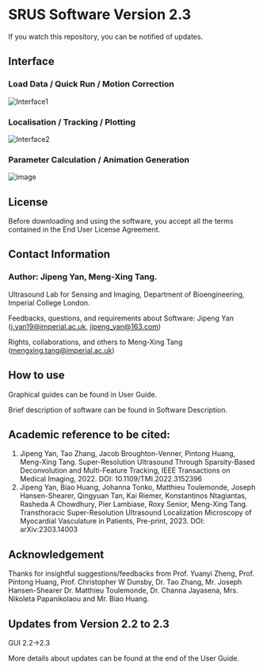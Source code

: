 # SRUS Software Version 2.3
If you watch this repository, you can be notified of updates.
## Interface
### Load Data / Quick Run / Motion Correction
![Interface1](https://github.com/JipengYan1995/SRUSSoftware/assets/115006782/39c1c4ad-8f4a-4161-98a5-bbd79d666366)

### Localisation / Tracking / Plotting
![Interface2](https://github.com/JipengYan1995/SRUSSoftware/assets/115006782/311cf8a4-5871-47fc-b085-cbb30b4a50fe)
### Parameter Calculation / Animation Generation 
![image](https://user-images.githubusercontent.com/115006782/234407982-6f23b5b0-21b8-45cb-817f-731f8267c722.png)

## License
Before downloading and using the software, you accept all the terms contained in the End User License Agreement.

## Contact Information
### Author: Jipeng Yan, Meng-Xing Tang.

Ultrasound Lab for Sensing and Imaging, Department of Bioengineering, Imperial College London.

Feedbacks, questions, and requirements about Software: Jipeng Yan (j.yan19@imperial.ac.uk, jipeng_yan@163.com)

Rights, collaborations, and others to Meng-Xing Tang (mengxing.tang@imperial.ac.uk)


## How to use

Graphical guides can be found in User Guide.

Brief description of software can be found in Software Description.

## Academic reference to be cited:

1.	Jipeng Yan, Tao Zhang, Jacob Broughton-Venner, Pintong Huang, Meng-Xing Tang. Super-Resolution Ultrasound Through Sparsity-Based Deconvolution and Multi-Feature Tracking, IEEE Transactions on Medical Imaging, 2022. DOI: 10.1109/TMI.2022.3152396
2.  Jipeng Yan, Biao Huang, Johanna Tonko, Matthieu Toulemonde, Joseph Hansen-Shearer, Qingyuan Tan, Kai Riemer, Konstantinos Ntagiantas, Rasheda A Chowdhury, Pier Lambiase, Roxy Senior, Meng-Xing Tang. Transthoracic Super-Resolution Ultrasound Localization Microscopy of Myocardial Vasculature in Patients, Pre-print, 2023. DOI: arXiv:2303.14003 


## Acknowledgement

Thanks for insightful suggestions/feedbacks from 
Prof. Yuanyi Zheng, Prof.  Pintong Huang, Prof. Christopher W Dunsby, Dr. Tao Zhang, Mr. Joseph Hansen-Shearer Dr. Matthieu Toulemonde, Dr. Channa Jayasena, Mrs. Nikoleta Papanikolaou and Mr. Biao Huang.

## Updates from Version 2.2 to 2.3
GUI 2.2->2.3

More details about updates can be found at the end of the User Guide.


